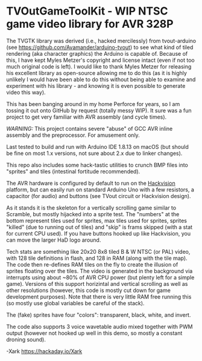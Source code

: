 # TVOutGameToolKit - WIP NTSC game video library for AVR 328P

The TVGTK library was derived (i.e., hacked mercilessly)
from tvout-arduino (see https://github.com/Avamander/arduino-tvout)
to see what kind of tiled rendering (aka character graphics)
the Arduino is capable of.  Because of this, I have kept Myles Metzer's
copyright and license intact (even if not too much original code is left).
I would like to thank Myles Metzer for releasing his excellent library as
open-source allowing me to do this (as it is highly unlikely I would have
been able to do this without being able to examine and experiment with his
library - and knowing it is even possible to generate video this way).

This has been banging around in my home Perforce for years, so I am tossing it out onto GitHub by request (totally messy WIP).  It sure was a fun project to get very familiar with AVR assembly (and cycle times).

*WARNING:* This project contains severe "abuse" of GCC AVR inline assembly and the preprocessor.  For amusement only.

Last tested to build and run with Arduino IDE 1.8.13 on macOS (but should be fine on most 1.x versions, not sure about 2.x due to linker changes).

This repo also includes some hack-tastic utilities to crunch BMP files into "sprites" and tiles (intestinal fortitude recommended).

The AVR hardware is configured by default to run on the [Hackvision](https://nootropicdesign.com/hackvision/) platform, but can easily run on standard Arduino Uno with a few resistors, a capacitor (for audio) and buttons (see TVout circuit or Hackvision design).

As it stands it is the skeleton for a vertically scrolling game similar to Scramble, but mostly hijacked into a sprite test.  The "numbers" at the bottom represent tiles used for sprites, max tiles used for sprites, sprites "killed" (due to running out of tiles) and "skip" is frams skipped (with a stat for current CPU used).  If you have buttons hooked up like Hackvision, you can move the larger HaD logo around.

Tech stats are something like 20x20 8x8 tiled B & W NTSC (or PAL) video, with 128 tile definitions in flash, and 128 in RAM (along with the tile map).  The code then re-defines RAM tiles on the fly to create the illusion of sprites floating over the tiles.  The video is generated in the background via interrupts using about ~80% of AVR CPU power (but plenty left for a simple game).  Versions of this support horizintal and vertical scrolling as well as other resolutions (however, this code is mostly cut down for game development purposes).  Note that there is very little RAM free running this (so mostly use global variables be careful of the stack).

The (fake) sprites have four "colors": transparent, black, white, and invert.  

The code also supports 3 voice wavetable audio mixed together with PWM output (however not hooked up well in this demo, so mostly a constant droning sound).

-Xark
https://hackaday.io/Xark
